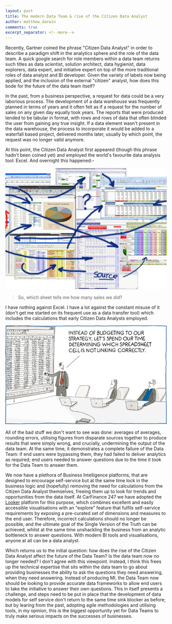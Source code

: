 ```yaml
---
layout: post
title: The modern Data Team & rise of the Citizen Data Analyst
author: matthew_darwin
comments: true
excerpt_separator: <!--more-->
---
```


Recently, Gartner coined the phrase "Citizen Data Analyst" in order to describe a paradigm shift in the analytics sphere and the role of the data team.  A quick google search for role members within a data team returns such titles as 
data scientist, solution architect, data hygienist, data explorers, data expert, and initiative expert on top of the more traditional roles of data analyst and BI developer.  Given the variety of labels now being applied, and the inclusion of the external "citizen" analyst, how does this bode for the future of the data team itself?

<!--more-->

In the past, from a business perspective, a request for data could be a very laborious process.  The development of a data warehouse was frequently planned in terms of years and it often felt as if a request for the number of sales on any given day equally took years.  The reports that were produced tended to be tabular in format, with rows and rows of data that often blinded the user from gaining any true insight.  If a data element wasn't present in the data warehouse, the process to incorporate it would be added to a waterfall based project, delivered months later, usually by which point, the request was no longer valid anymore.

At this point, the Citizen Data Analyst first appeared (though this phrase hadn't been coined yet) and employed the world's favourite data analysis tool: Excel.  And overnight this happened:-

![Spreadsheet Hell](/images/spreadsheet-hell.jpg)
> So, which sheet tells me how many sales we did?

I have nothing against Excel.  I have a lot against the constant misuse of it (don't get me started on its frequent use as a data transfer tool) which includes the calculations that early Citizen Data Analysts employed.  

![Formulas are great](/images/spreadsheet-calcs.png)

All of the bad stuff we don't want to see was done: averages of averages, rounding errors, utilising figures from disparate sources together to produce results that were simply wrong, and crucially, undermining the output of the data team.  At the same time, it demonstrates a complete failure of the Data Team: if end users were bypassing them, they had failed to deliver analytics as required; end users needed to answer questions due to the time it took for the Data Team to answer them.

We now have a plethora of Business Intelligence platforms, that are designed to encourage self-service but at the same time lock in the business logic and (hopefully) removing the need for calculations from the Citizen Data Analyst themselves, freeing them up to look for trends and opportunities from the data itself.  At CarFinance 247 we have adopted the [Looker](https://looker.com/product/business-intelligence) platform for this purpose, which combines excellent and easily accessible visualisations with an "explore" feature that fulfils self-service requirements by exposing a pre-curated set of dimensions and measures to the end user.  Therefore, incorrect calculations should no longer be possible, and the ultimate goal of the Single Version of the Truth can be achieved, whilst at the same time unshackling the business from an analytic bottleneck to answer questions.  With modern BI tools and visualisations, anyone at all can be a data analyst.

Which returns us to the initial question: how does the rise of the Citizen Data Analyst affect the future of the Data Team?  Is the data team now no longer needed?  I don't agree with this viewpoint.  Instead, I think this frees up the technical expertise that sits within the data team to go about providing businesses the ability to ask the questions they need answering, when they need answering.  Instead of producing MI, the Data Team now should be looking to provide accurate data frameworks to allow end users to take the initiative to answer their own questions.  This in itself presents a challenge, and steps need to be put in place that the development of data models for self service don't return to the same time sink blocker as before; but by learing from the past, adopting agile methodologies and utilising tools, in my opinion, this is the biggest opportunity yet for Data Teams to truly make serious impacts on the successes of businesses.
